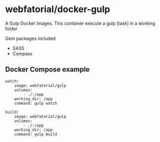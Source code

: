 # webfatorial/docker-gulp

A Gulp Docker Images. This container execute a gulp [task] in a working folder

Gem packages included

* SASS
* Compass

## Docker Compose example

```
watch:
    image: webfatorial/gulp
    volumes:
        - ./:/app
    working_dir: /app
    command: gulp watch

build:
    image: webfatorial/gulp
    volumes:
        - ./:/app
    working_dir: /app
    command: gulp build

```